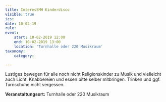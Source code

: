 ```yaml
---
title: InteresSMH Kinderdisco
visible: true
ics: 
date: 10-02-19
rule: 
event:
	start: 10-02-2019 12:00
	end: 10-02-2019 13:00
	location: 'Turnhalle oder 220 Musikraum'
taxonomy:
	category: 

---
```

Lustiges bewegen für alle noch nicht Religionskinder zu Musik und vielleicht auch Licht. Knabbereien und essen bitte selber mitbringen. Trinken und ggf. Turnschuhe nicht vergessen.


**Veranstaltungsort:** Turnhalle oder 220 Musikraum

